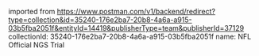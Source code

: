 imported from https://www.postman.com/v1/backend/redirect?type=collection&id=35240-176e2ba7-20b8-4a6a-a915-03b5fba2051f&entityId=14419&publisherType=team&publisherId=37129
collectionId: 35240-176e2ba7-20b8-4a6a-a915-03b5fba2051f
name: NFL Official NGS Trial